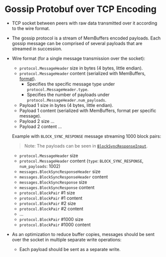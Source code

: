 # Gossip Protobuf over TCP Encoding

* TCP socket between peers with raw data transmitted over it according to the wire format.

* The gossip protocol is a stream of MemBuffers encoded payloads. Each gossip message can be comprised of several payloads that are streamed in succession.

* Wire format (for a single message transmission over the socket):
    * `protocol.MessageHeader` size in bytes (4 bytes, little endian).
    * `protocol.MessageHeader` content (serialized with MemBuffers, [format](../../interfaces/protocol/messages.proto)).
        * Specifies the specific message type under `protocol.MessageHeader.type`.
        * Specifies the number of payloads under `protocol.MessageHeader.num_payloads`.
    * Payload 1 size in bytes (4 bytes, little endian).
    * Payload 1 content (serialized with MemBuffers, format per specific message).
    * Payload 2 size ...
    * Payload 2 content ...

    Example with `BLOCK_SYNC_RESPONSE` message streaming 1000 block pairs:
    > Note: The payloads can be seen in [`BlockSyncResponseInput`](../../interfaces/services/gossip/block_sync.proto).
     
    * `protocol.MessageHeader` size
    * `protocol.MessageHeader` content (`type`: `BLOCK_SYNC_RESPONSE`, `num_payloads`: 1002)
    * `messages.BlockSyncResponseHeader` size
    * `messages.BlockSyncResponseHeader` content
    * `messages.BlockSyncResponse` size
    * `messages.BlockSyncResponse` content
    * `protocol.BlockPair` #1 size
    * `protocol.BlockPair` #1 content
    * `protocol.BlockPair` #2 size
    * `protocol.BlockPair` #2 content
    * ...
    * `protocol.BlockPair` #1000 size
    * `protocol.BlockPair` #1000 content

* As an optimization to reduce buffer copies, messages should be sent over the socket in multiple separate write operations:
  * Each payload should be sent as a separate write.